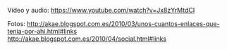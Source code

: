 Vídeo y audio:
https://www.youtube.com/watch?v=Jx8zYrMtdCI

Fotos:
http://akae.blogspot.com.es/2010/03/unos-cuantos-enlaces-que-tenia-por-ahi.html#links
http://akae.blogspot.com.es/2010/04/social.html#links

